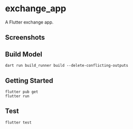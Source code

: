 # exchange_app

A Flutter exchange app.

## Screenshots

## Build Model

```
dart run build_runner build --delete-conflicting-outputs
```

## Getting Started

```
flutter pub get
flutter run
```

## Test

```
flutter test
```
